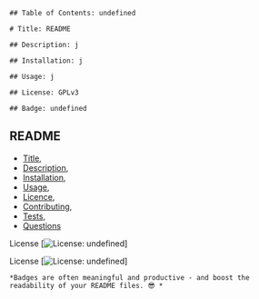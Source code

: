 
    ## Table of Contents: undefined

    # Title: README

    ## Description: j

    ## Installation: j

    ## Usage: j

    ## License: GPLv3
    
    ## Badge: undefined
  ## README
 * [Title](#Title),
 * [Description](#Description),
 * [Installation](#Installation),
 * [Usage](#Usage),
 * [Licence](#Licence),
 * [Contributing](#Contributing),
 * [Tests](#Tests),
 * [Questions](#Questions)
        
 License
    [![License: undefined](https://img.shields.io/badge/License-GPLv3-blue.svg)]
        
 License
    [![License: undefined](https://img.shields.io/badge/License-GPLv3-undefined.svg)]

    *Badges are often meaningful and productive - and boost the readability of your README files. 😎 *